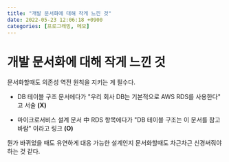 ```yaml
---
title: "개발 문서화에 대해 작게 느낀 것"
date: 2022-05-23 12:06:18 +0900
categories: [프로그래밍, 메모]
---
```


# 개발 문서화에 대해 작게 느낀 것

문서화할때도 의존성 역전 원칙을 지키는 게 필수다.

- DB 테이블 구조 문서에다가 "우리 회사 DB는 기본적으로 AWS RDS를 사용한다" 고 서술 **(X)**

- 마이크로서비스 설계 문서 中 RDS 항목에다가 "DB 테이블 구조는 이 문서를 참고바람" 이라고 링크 **(O)**

뭔가 바뀌었을 때도 유연하게 대응 가능한 설계인지 문서화할때도 차근차근 신경써줘야 하는 것 같다.
